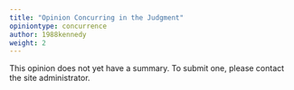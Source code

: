 ```yaml
---
title: "Opinion Concurring in the Judgment"
opiniontype: concurrence
author: 1988kennedy
weight: 2
---
```

This opinion does not yet have a summary. To submit one, please contact the site administrator.